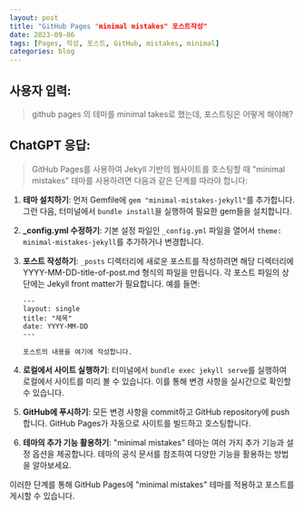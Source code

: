 ```yaml
---
layout: post
title: "GitHub Pages "minimal mistakes" 포스트작성"
date: 2023-09-06
tags: [Pages, 작성, 포스트, GitHub, mistakes, minimal]
categories: blog
---
```


## 사용자 입력:
> github pages 의 테마를 minimal takes로 했는데, 포스트팅은 어떻게 해야해?

## ChatGPT 응답:
> GitHub Pages를 사용하여 Jekyll 기반의 웹사이트를 호스팅할 때 "minimal mistakes" 테마를 사용하려면 다음과 같은 단계를 따라야 합니다:

1. **테마 설치하기**: 
   먼저 Gemfile에 `gem "minimal-mistakes-jekyll"`를 추가합니다. 그런 다음, 터미널에서 `bundle install`을 실행하여 필요한 gem들을 설치합니다.

2. **_config.yml 수정하기**: 
   기본 설정 파일인 `_config.yml` 파일을 열어서 `theme: minimal-mistakes-jekyll`를 추가하거나 변경합니다.

3. **포스트 작성하기**:
   `_posts` 디렉터리에 새로운 포스트를 작성하려면 해당 디렉터리에 YYYY-MM-DD-title-of-post.md 형식의 파일을 만듭니다. 각 포스트 파일의 상단에는 Jekyll front matter가 필요합니다. 예를 들면:
   
   ```
   ---
   layout: single
   title: "제목"
   date: YYYY-MM-DD
   ---
   
   포스트의 내용을 여기에 작성합니다.
   ```

4. **로컬에서 사이트 실행하기**:
   터미널에서 `bundle exec jekyll serve`를 실행하여 로컬에서 사이트를 미리 볼 수 있습니다. 이를 통해 변경 사항을 실시간으로 확인할 수 있습니다.

5. **GitHub에 푸시하기**:
   모든 변경 사항을 commit하고 GitHub repository에 push합니다. GitHub Pages가 자동으로 사이트를 빌드하고 호스팅합니다.

6. **테마의 추가 기능 활용하기**:
   "minimal mistakes" 테마는 여러 가지 추가 기능과 설정 옵션을 제공합니다. 테마의 공식 문서를 참조하여 다양한 기능을 활용하는 방법을 알아보세요.

이러한 단계를 통해 GitHub Pages에 "minimal mistakes" 테마를 적용하고 포스트를 게시할 수 있습니다.

